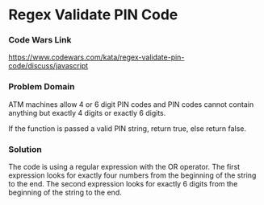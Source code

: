# Regex Validate PIN Code

### Code Wars Link

https://www.codewars.com/kata/regex-validate-pin-code/discuss/javascript

### Problem Domain

ATM machines allow 4 or 6 digit PIN codes and PIN codes cannot contain anything but exactly 4 digits or exactly 6 digits.

If the function is passed a valid PIN string, return true, else return false.

### Solution

The code is using a regular expression with the OR operator.  The first expression looks for exactly four numbers from the beginning of the string to the end.  The second expression looks for exactly 6 digits from the beginning of the string to the end.

